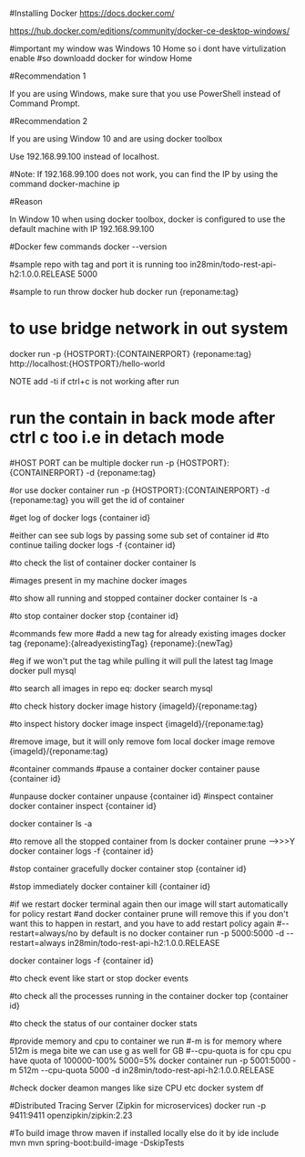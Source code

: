 #Installing Docker
https://docs.docker.com/


https://hub.docker.com/editions/community/docker-ce-desktop-windows/

#important my window was Windows 10 Home so i dont have virtulization enable 
#so downloadd docker for window Home


#Recommendation 1

If you are using Windows, make sure that you use PowerShell instead of Command Prompt.

#Recommendation 2

If you are using Window 10 and are using docker toolbox

Use 192.168.99.100 instead of localhost.

#Note: If 192.168.99.100 does not work, you can find the IP by using the command docker-machine ip

#Reason

In Window 10 when using docker toolbox, docker is configured to use the default machine with IP 192.168.99.100

#Docker few commands
docker --version

#sample repo with tag and port it is running too 
in28min/todo-rest-api-h2:1.0.0.RELEASE  5000

#sample to run throw docker hub 
docker run {reponame:tag}

# to use bridge network in out system 
docker run -p {HOSTPORT}:{CONTAINERPORT} {reponame:tag}
http://localhost:{HOSTPORT}/hello-world

NOTE add -ti if ctrl+c is not working after run

# run the contain in back mode after ctrl c too i.e in detach mode
#HOST PORT can be multiple
docker run -p {HOSTPORT}:{CONTAINERPORT} -d {reponame:tag}

#or use
docker container run -p {HOSTPORT}:{CONTAINERPORT} -d {reponame:tag}
you will get the id of container

#get log of
docker logs {container id}

#either can see sub logs by passing some sub set of container id
#to continue tailing
docker logs -f {container id}

#to check the list of container
docker container ls

#images present in my machine
docker images

#to show all running and stopped container
docker container ls -a

#to stop container
docker stop {container id}

#commands few more
#add a new tag for already existing images
docker tag {reponame}:{alreadyexistingTag} {reponame}:{newTag}

#eg if we won't put the tag while pulling it will pull the latest tag Image
docker pull mysql

#to search all images in repo eq:
docker search mysql

#to check history
docker image history {imageId}/{reponame:tag}

#to inspect history
docker image inspect {imageId}/{reponame:tag}

#remove image, but it will only remove fom local
docker image remove {imageId}/{reponame:tag}

#container commands
#pause a container
docker container pause {container id}

#unpause
docker container unpause {container id}
#inspect container 
docker container inspect {container id}

docker container ls -a

#to remove all the stopped container from ls 
docker container prune   -->>>Y
docker container logs -f {container id}

#stop container gracefully
docker container stop {container id}

#stop immediately
docker container kill {container id}

#if we restart docker terminal again then our image will start automatically for policy restart
#and docker container prune will remove this if you don't want this to happen in restart, and you have to add restart policy again
#--restart=always/no by default is no
docker container run -p 5000:5000  -d --restart=always in28min/todo-rest-api-h2:1.0.0.RELEASE

docker container logs -f {container id}

#to check event like start or stop
docker events

#to check all the processes running in the container
docker top {container id}

#to check the status of our container
docker stats

#provide memory and cpu to container we run 
#-m is for memory where 512m is mega bite we can use g as well for GB
#--cpu-quota is for cpu cpu have quota of 100000-100% 5000=5%
docker container run -p 5001:5000  -m 512m --cpu-quota 5000 -d  in28min/todo-rest-api-h2:1.0.0.RELEASE

#check docker deamon manges like size CPU etc
docker system df

#Distributed Tracing Server (Zipkin for microservices)
docker run -p 9411:9411 openzipkin/zipkin:2.23

#To build image throw maven if installed locally else do it by ide include mvn
mvn spring-boot:build-image -DskipTests
